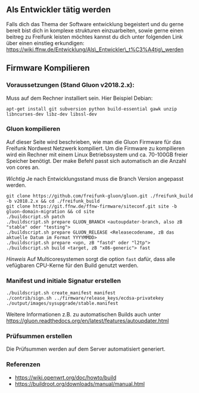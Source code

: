 ## Als Entwickler tätig werden

Falls dich das Thema der Software entwicklung begeistert und du gerne bereit bist dich in komplexe strukturen einzuarbeiten, sowie gerne einen beitreg zu Freifunk leisten möchtes kannst du dich unter folgenden Link über einen einstieg erkundigen:
https://wiki.ffnw.de/Entwicklung/Als\_Entwickler\_t%C3%A4tig\_werden

## Firmware Kompilieren

### Voraussetzungen (Stand Gluon v2018.2.x):

Muss auf dem Rechner installiert sein. Hier Beispiel Debian:

    apt-get install git subversion python build-essential gawk unzip libncurses-dev libz-dev libssl-dev

### Gluon kompilieren

Auf dieser Seite wird beschrieben, wie man die Gluon Firmware für das Freifunk Nordwest Netzwerk kompiliert. Um die Firmware zu kompilieren wird ein Rechner mit einem Linux Betriebssystem und ca. 70-100GB freier Speicher benötigt. Der make Befehl passt sich automatisch an die Anzahl von cores an.

*Wichtig* Je nach Entwicklungsstand muss die Branch Version angepasst werden.

    git clone https://github.com/freifunk-gluon/gluon.git ./freifunk_build -b v2018.2.x && cd ./freifunk_build
    git clone https://git.ffnw.de/ffnw-firmware/siteconf.git site -b gluon-domain-migration && cd site
    ./buildscript.sh patch
    ./buildscript.sh prepare GLUON_BRANCH <autoupdater-branch, also zB "stable" oder "testing">
    ./buildscript.sh prepare GLUON_RELEASE <Releasecodename, zB das aktuelle Datum im Format YYYYMMDD>
    ./buildscript.sh prepare <vpn, zB "fastd" oder "l2tp">
    ./buildscript.sh build <target, zB "x86-generic"> fast
    
*Hinweis* Auf Multicoresystemen sorgt die option `fast` dafür, dass alle vefügbaren CPU-Kerne für den Build genutzt werden.

### Manifest und initiale Signatur erstellen

    ./buildscript.sh create_manifest manifest
    ./contrib/sign.sh ../firmware/release_keys/ecdsa-privatekey ./output/images/sysupgrade/stable.manifest

Weitere Informationen z.B. zu automatischen Builds auch unter https://gluon.readthedocs.org/en/latest/features/autoupdater.html

### Prüfsummen erstellen

Die Prüfsummen werden auf dem Server automatisiert generiert.

### Referenzen

* https://wiki.openwrt.org/doc/howto/build
* https://buildroot.org/downloads/manual/manual.html
